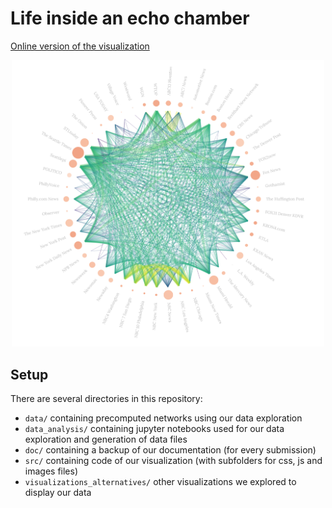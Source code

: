 # Life inside an echo chamber
<a href="http://pikkle.ch">Online version of the visualization</a>
<p align="center"><img src="doc/screenshot.png" width="500"/></p>

## Setup
There are several directories in this repository:

- `data/` containing precomputed networks using our data exploration
- `data_analysis/` containing jupyter notebooks used for our data exploration and generation of data files
- `doc/` containing a backup of our documentation (for every submission)
- `src/` containing code of our visualization (with subfolders for css, js and images files)
- `visualizations_alternatives/` other visualizations we explored to display our data

